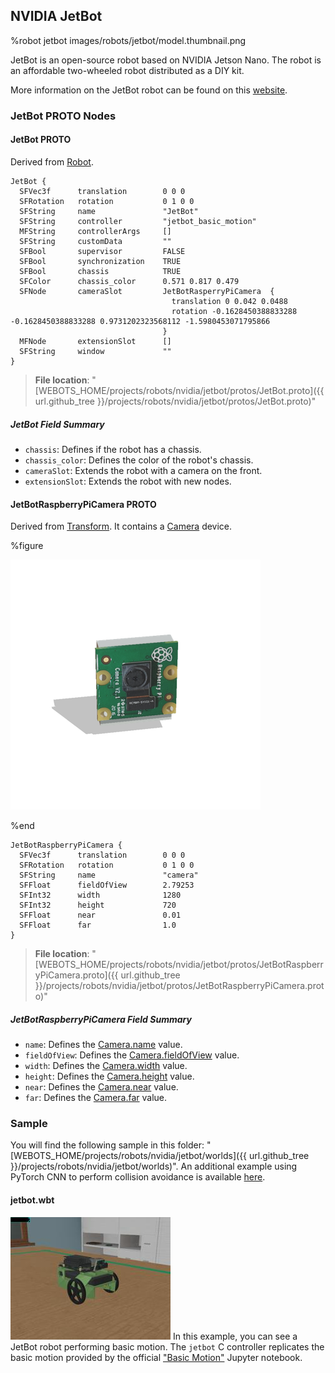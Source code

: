 ## NVIDIA JetBot

%robot jetbot images/robots/jetbot/model.thumbnail.png

JetBot is an open-source robot based on NVIDIA Jetson Nano.
The robot is an affordable two-wheeled robot distributed as a DIY kit.

More information on the JetBot robot can be found on this [website](https://jetbot.org).

### JetBot PROTO Nodes

#### JetBot PROTO

Derived from [Robot](../reference/robot.md).

```
JetBot {
  SFVec3f      translation        0 0 0
  SFRotation   rotation           0 1 0 0
  SFString     name               "JetBot"
  SFString     controller         "jetbot_basic_motion"
  MFString     controllerArgs     []
  SFString     customData         ""
  SFBool       supervisor         FALSE
  SFBool       synchronization    TRUE
  SFBool       chassis            TRUE
  SFColor      chassis_color      0.571 0.817 0.479
  SFNode       cameraSlot         JetBotRasperryPiCamera  {
                                    translation 0 0.042 0.0488
                                    rotation -0.1628450388833288 -0.1628450388833288 0.9731202323568112 -1.5980453071795866
                                  }
  MFNode       extensionSlot      []
  SFString     window             ""
}
```

> **File location**: "[WEBOTS\_HOME/projects/robots/nvidia/jetbot/protos/JetBot.proto]({{ url.github_tree }}/projects/robots/nvidia/jetbot/protos/JetBot.proto)"

##### JetBot Field Summary

- `chassis`: Defines if the robot has a chassis.
- `chassis_color`:  Defines the color of the robot's chassis.
- `cameraSlot`:  Extends the robot with a camera on the front.
- `extensionSlot`: Extends the robot with new nodes.

#### JetBotRaspberryPiCamera PROTO

Derived from [Transform](../reference/transform.md).
It contains a [Camera](../reference/camera.md) device.

%figure

![JetBotRaspberryPiCamera.png](images/robots/jetbot/JetBotRaspberryPiCamera.thumbnail.png)

%end

```
JetBotRaspberryPiCamera {
  SFVec3f      translation        0 0 0
  SFRotation   rotation           0 1 0 0
  SFString     name               "camera"
  SFFloat      fieldOfView        2.79253
  SFInt32      width              1280
  SFInt32      height             720
  SFFloat      near               0.01
  SFFloat      far                1.0
}
```

> **File location**: "[WEBOTS\_HOME/projects/robots/nvidia/jetbot/protos/JetBotRaspberryPiCamera.proto]({{ url.github_tree }}/projects/robots/nvidia/jetbot/protos/JetBotRaspberryPiCamera.proto)"

##### JetBotRaspberryPiCamera Field Summary

- `name`: Defines the [Camera.name](../reference/camera.md) value.
- `fieldOfView`:  Defines the [Camera.fieldOfView](../reference/camera.md) value.
- `width`: Defines the [Camera.width](../reference/camera.md) value.
- `height`: Defines the [Camera.height](../reference/camera.md) value.
- `near`: Defines the [Camera.near](../reference/camera.md) value.
- `far`: Defines the [Camera.far](../reference/camera.md) value.

### Sample

You will find the following sample in this folder: "[WEBOTS\_HOME/projects/robots/nvidia/jetbot/worlds]({{ url.github_tree }}/projects/robots/nvidia/jetbot/worlds)".
An additional example using PyTorch CNN to perform collision avoidance is available [here](https://github.com/cyberbotics/webots-projects/blob/projects/nvidia-jetbot-collision-avoidance).

#### jetbot.wbt

![jetbot.wbt.png](images/robots/jetbot/jetbot.wbt.thumbnail.jpg) In this example, you can see a JetBot robot performing basic motion.
The `jetbot` C controller replicates the basic motion provided by the official ["Basic Motion"](https://github.com/NVIDIA-AI-IOT/jetbot/blob/master/notebooks/basic_motion/basic_motion.ipynb) Jupyter notebook.
